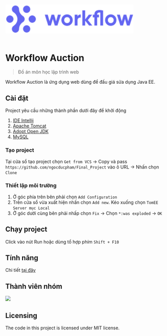 
<img style="width:400px" src="https://raw.githubusercontent.com/ngocducpham/Final_Project/master/src/main/webapp/public/imgs/logowhite.svg"/><br /><br />


# Workflow Auction
> Đồ án môn học lập trình web

Workflow Auction là ứng dụng web dùng để đấu giá sửa dụng Java EE.

## Cài đặt
Project yêu cầu những thành phần dưới đây để khởi động
1. [IDE Intellij](https://www.jetbrains.com/idea/)
2. [Apache Tomcat](https://tomcat.apache.org/index.html)
3. [Adopt Open JDK](https://adoptopenjdk.net/)
4. [MySQL](https://www.mysql.com/)

### Tạo project
Tại cửa sổ tạo project chọn `Get from VCS` → Copy và pass `https://github.com/ngocducpham/Final_Project` vào ô URL → Nhấn chọn `Clone`

### Thiết lập môi trường
1. Ở góc phía trên bên phải chọn `Add Configuration` 
2. Trên cửa sổ vừa xuất hiện nhấn chọn `Add new`. Kéo xuống chọn `TomEE Server mục Local`
3. Ở góc dưới cùng bên phải nhấp chọn `Fix` → Chọn `*:was exploded` → `OK`

## Chạy project
Click vào nút Run hoặc dùng tổ hợp phím `Shift + F10`

## Tính năng
Chi tiết [tại đây](https://hackmd.io/@nndkhoa9/SJUuWDJOF#)

## Thành viên nhóm
<a href="https://github.com/ngocducpham/Final_Project/graphs/contributors">
  <img src="https://contrib.rocks/image?repo=ngocducpham/Final_Project" />
</a>

## Licensing
The code in this project is licensed under MIT license.

